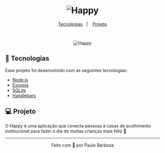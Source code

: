 <h1 align="center">
    <img alt="Happy" title="Happy"/>
</h1>

<p align="center">
  <a href="#-tecnologias">Tecnologias</a>&nbsp;&nbsp;&nbsp;|&nbsp;&nbsp;&nbsp;
  <a href="#-projeto">Projeto</a>
</p>

<br>

<p align="center">

  <img alt="Happy" src="https://media.giphy.com/media/fCJppGHxPYsHcHEbnY/giphy.gif">
</p>


## 🚀 Tecnologias

Esse projeto foi desenvolvido com as seguintes tecnologias:

- [Node.js](https://nodejs.org/en/)
- [Express](https://expressjs.com/pt-br/)
- [SQLite](https://www.sqlite.org/index.html)
- [Handlebars](https://handlebarsjs.com/)

## 💻 Projeto

O Happy é uma aplicação que conecta pessoas à casas de acolhimento institucional para fazer o dia de muitas crianças mais feliz 💜

---
<p align="center">Feito com 💖 por Paulo Barboza</p>

